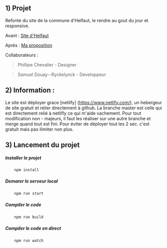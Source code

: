 ## 1) Projet

Refonte du site de la commune d'Helfaut, le rendre au gout du jour et responsive.

Avant : [Site d'Helfaut](https://www.commune-helfaut.fr/)

Après : [Ma proposition](https://commune-helfaut.netlify.app/)

Collaborateurs :

> Phillipe Chevalier        -   Designer

> Samuel Douay--Ryckelynck  -   Developpeur

## 2) Information :

Le site est déployer grace [netlify] (https://www.netlify.com/), un hebergeur de site gratuit et relier directement à github.
La branche master est celle qui est directement relié à netlifly ce qui m'aide vachement.
Pour tout modification non - majeurs, il faut les réaliser sur une autre branche et merge quand tout est fini.
Pour éviter de déployer tout les 2 sec. c'est gratuit mais pas ilimiter non plus.

## 3) Lancement du projet
 ##### Installer le projet

```bash
    npm install
```

##### Demarer le serveur local

```bash
    npm run start
```

##### Compiler le code

```bash
    npm run build
```

##### Compiler le code en direct

```bash
    npm run watch
```
